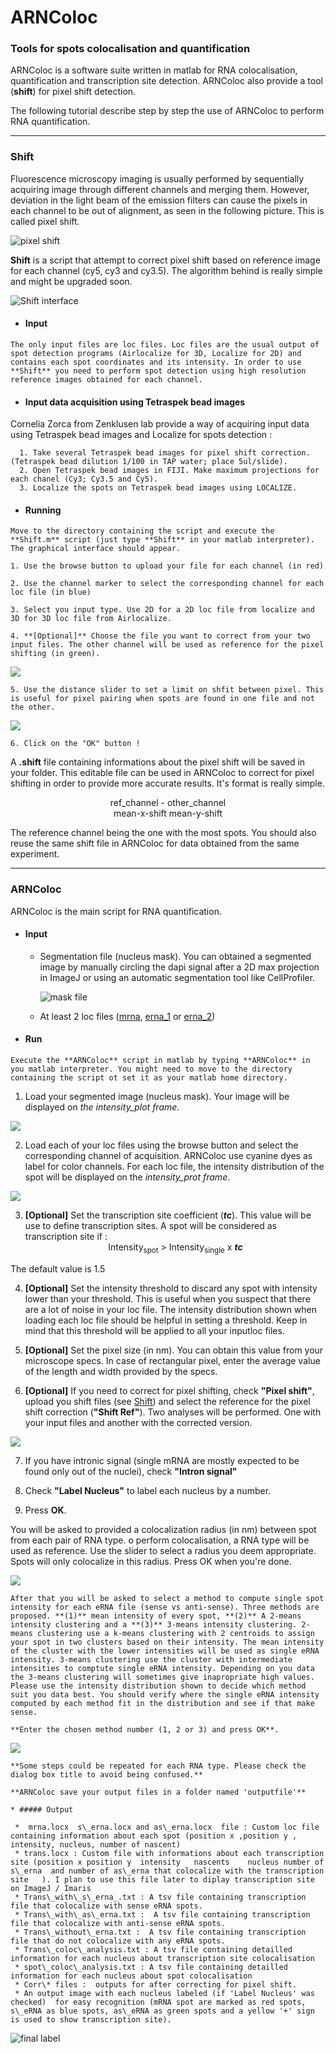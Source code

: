 ARNColoc
========

### Tools for spots colocalisation and quantification

ARNColoc is a software suite written in matlab for RNA colocalisation, quantification and transcription site detection. ARNColoc also provide a tool (**shift**) for pixel shift detection.

The following tutorial describe step by step the use of ARNColoc to perform RNA quantification.

* * *

### Shift
 Fluorescence microscopy imaging is usually performed by sequentially acquiring image through different channels and merging them. However, deviation in the light beam of the emission filters can cause the pixels in each channel to be out of alignment, as seen in the following picture. This is called pixel shift.  
  
  ![pixel shift](https://cloud.githubusercontent.com/assets/5290110/8384565/de037280-1c0f-11e5-9476-195405faa015.jpg)
  
 **Shift** is a script that attempt to correct pixel shift based on reference image for each channel (cy5, cy3 and cy3.5). The algorithm behind is really simple and might be upgraded soon. 
  
   ![Shift interface](https://cloud.githubusercontent.com/assets/5290110/8384572/de0fc13e-1c0f-11e5-86a1-e584d03991ae.png)  

   * #### Input  
    The only input files are loc files. Loc files are the usual output of spot detection programs (Airlocalize for 3D, Localize for 2D) and contains each spot coordinates and its intensity. In order to use **Shift** you need to perform spot detection using high resolution reference images obtained for each channel. 
   
   * #### Input data acquisition using Tetraspek bead images
   Cornelia Zorca from Zenklusen lab provide a way of acquiring input data using Tetraspek bead images and Localize for spots detection :
   
      1. Take several Tetraspek bead images for pixel shift correction. (Tetraspek bead dilution 1/100 in TAP water; place 5ul/slide). 
      2. Open Tetraspek bead images in FIJI. Make maximum projections for each chanel (Cy3; Cy3.5 and Cy5). 
      3. Localize the spots on Tetraspek bead images using LOCALIZE.
          
   * #### Running
    Move to the directory containing the script and execute the **Shift.m** script (just type **Shift** in your matlab interpreter). The graphical interface should appear.
 
    1. Use the browse button to upload your file for each channel (in red)
 
    2. Use the channel marker to select the corresponding channel for each loc file (in blue)
 
    3. Select you input type. Use 2D for a 2D loc file from localize and 3D for 3D loc file from Airlocalize.  
   
    4. **[Optional]** Choose the file you want to correct from your two input files. The other channel will be used as reference for the pixel shifting (in green).
   
   ![](https://cloud.githubusercontent.com/assets/5290110/8384573/de124b98-1c0f-11e5-979c-4ea79d7a039d.png)
   
    5. Use the distance slider to set a limit on shfit between pixel. This is useful for pixel pairing when spots are found in one file and not the other. 
   
   ![](https://cloud.githubusercontent.com/assets/5290110/8384570/de08d46e-1c0f-11e5-979d-c368ada63cc7.png)
  
    6. Click on the "OK" button !
        
   A **.shift** file containing informations about the pixel shift will be saved in your folder. This editable file can be used in ARNColoc to correct for pixel shifting in order to provide more accurate results. It's format is really simple.
    <p align="center">ref_channel - other_channel<br>mean-x-shift mean-y-shift</p>
   The reference channel being the one with the most spots. You should also reuse the same shift file in ARNColoc for data obtained from the same experiment.
        
* * *

### ARNColoc  

ARNColoc is the main script for RNA quantification.  
   * #### Input  
     * Segmentation file (nucleus mask). You can obtained a segmented image by manually circling the dapi signal after a 2D max projection in ImageJ or using an automatic segmentation tool like CellProfiler. 

        ![mask file](example/input/mask_for_display.png)
        
     * At least 2 loc files ([mrna](example/input/mRNA.loc), [erna_1](example/input/s_eRNA.loc) or [erna_2](example/input/as_eRNA.loc))


   * #### Run
    Execute the **ARNColoc** script in matlab by typing **ARNColoc** in you matlab interpreter. You might need to move to the directory containing the script ot set it as your matlab home directory.  
   
  1. Load your segmented image (nucleus mask). Your image will be displayed on  *the intensity_plot frame*.
  
  ![](https://cloud.githubusercontent.com/assets/5290110/8384563/ddfcfed2-1c0f-11e5-99f0-451ffdb14857.png)
  
  2. Load each of your loc files using the browse button and select the corresponding channel of acquisition. ARNColoc use cyanine dyes as label for color channels. For each loc file, the intensity distribution of the spot will be displayed on the *intensity_prot frame*.
  
  ![](htps://cloud.githubusercontent.com/assets/5290110/8384564/ddfd6804-1c0f-11e5-94d4-5f86b83dc7b2.png)
  
  3. **[Optional]** Set the transcription site coefficient (**_tc_**). This value will be use to define transcription sites. A spot will be considered as transcription site if :
      <div align="center">Intensity<sub>spot</sub> > Intensity<sub>single</sub> x <em><strong>tc</strong></em></div>
The default value is 1.5
  
  4. **[Optional]** Set the intensity threshold to discard any spot with intensity lower than your threshold. This is useful when you suspect that there are a lot of noise in your loc file. The intensity distribution shown when loading each loc file should be helpful in setting a threshold. Keep in mind that this threshold will be applied to all your inputloc  files.
  
  5. **[Optional]** Set the pixel size (in nm). You can obtain this value from your microscope specs. In case of rectangular pixel, enter the average value of the length and width provided by the specs.
  
  6. **[Optional]** If you need to correct for pixel shifting, check  **"Pixel shift"**, upload you shift files (see [Shift](#shift)) and select the reference for the pixel shift correction (**"Shift Ref"**). Two analyses will be performed. One with your input files and another with the corrected version.
  
  ![](http://cloud.githubusercontent.com/assets/5290110/8384567/de050c94-1c0f-11e5-87a4-499b00dbb55a.png)
  
  7. If you have intronic signal (single mRNA are mostly expected to be found only out of the nuclei), check **"Intron signal"**
  
  8. Check **"Label Nucleus"** to label each nucleus by a number.
  
  9. Press **OK**.
  
   You will be asked to provided a colocalization radius (in nm) between spot from each pair of RNA type. o perform colocalisation, a RNA type will be used as reference. Use the slider to select a radius you deem appropriate. Spots will only colocalize in this radius. Press OK when you're done.
     
   ![](https://cloud.githubusercontent.com/assets/5290110/8384566/de0497d2-1c0f-11e5-9674-f898d9469179.png)

  
    After that you will be asked to select a method to compute single spot intensity for each eRNA file (sense vs anti-sense). Three methods are proposed. **(1)** mean intensity of every spot, **(2)** A 2-means intensity clustering and a **(3)** 3-means intensity clustering. 2-means clustering use a k-means clustering with 2 centroids to assign your spot in two clusters based on their intensity. The mean intensity of the cluster with the lower intensities will be used as single eRNA intensity. 3-means clustering use the cluster with intermediate intensities to comptute single eRNA intensity. Depending on you data the 3-means clustering will sometimes give inapropriate high values. Please use the intensity distribution shown to decide which method suit you data best. You should verify where the single eRNA intensity computed by each method fit in the distribution and see if that make sense. 
  
    **Enter the chosen method number (1, 2 or 3) and press OK**.

  ![](https://cloud.githubusercontent.com/assets/5290110/8384569/de065c70-1c0f-11e5-9a44-e9f7153959ae.png)

    **Some steps could be repeated for each RNA type. Please check the dialog box title to avoid being confused.**
  
    **ARNColoc save your output files in a folder named 'outputfile'**
    
    * ##### Output
    
     *  mrna.locx  s\_erna.locx and as\_erna.locx  file : Custom loc file containing information about each spot (position x ,position y , intensity, nucleus, number of nascent) 
     * trans.locx : Custom file with informations about each transcription site (position x	position y	intensity	nascents	nucleus	number of s\_erna  and number of as\_erna that colocalize with the transcription site	). I plan to use this file later to diplay transcription site on ImageJ / Imaris
     * Trans\_with\_s\_erna_.txt : A tsv file containing transcription file that colocalize with sense eRNA spots. 
     * Trans\_with\_as\_erna.txt :  A tsv file containing transcription file that colocalize with anti-sense eRNA spots. 
     * Trans\_without\_erna.txt :  A tsv file containing transcription file that do not colocalize with any eRNA spots. 
     * Trans\_coloc\_analysis.txt : A tsv file containing detailled information for each nucleus about transcription site colocalisation
     * spot\_coloc\_analysis.txt : A tsv file containing detailled information for each nucleus about spot colocalisation
     * Corr\* files :  outputs for after correcting for pixel shift.
     * An output image with each nucleus labeled (if 'Label Nucleus' was checked)  for easy recognition (mRNA spot are marked as red spots, s\_eRNA as blue spots, as\_eRNA as green spots and a yellow '+' sign is used to show transcription site).
  
  ![final label](example/output/final_label.png)






